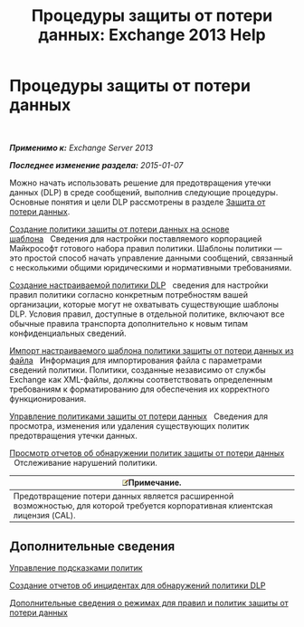 ﻿---
title: 'Процедуры защиты от потери данных: Exchange 2013 Help'
TOCTitle: Процедуры защиты от потери данных
ms:assetid: e2f575aa-552e-4dcc-8d7b-1ffd697d67df
ms:mtpsurl: https://technet.microsoft.com/ru-ru/library/JJ657736(v=EXCHG.150)
ms:contentKeyID: 50489376
ms.date: 04/30/2018
mtps_version: v=EXCHG.150
ms.translationtype: HT
---

# Процедуры защиты от потери данных

 

_**Применимо к:** Exchange Server 2013_

_**Последнее изменение раздела:** 2015-01-07_

Можно начать использовать решение для предотвращения утечки данных (DLP) в среде сообщений, выполнив следующие процедуры. Основные понятия и цели DLP рассмотрены в разделе [Защита от потери данных](technical-overview-of-dlp-data-loss-prevention-in-exchange.md).

[Создание политики защиты от потери данных на основе шаблона](how-to-new-dlp-data-loss-prevention-policy-template.md)   Сведения для настройки поставляемого корпорацией Майкрософт готового набора правил политики. Шаблоны политики — это простой способ начать управление данными сообщений, связанный с несколькими общими юридическими и нормативными требованиями.

[Создание настраиваемой политики DLP](create-a-custom-dlp-policy-exchange-2013-help.md)   сведения для настройки правил политики согласно конкретным потребностям вашей организации, которые могут не охватывать существующие шаблоны DLP. Условия правил, доступные в отдельной политике, включают все обычные правила транспорта дополнительно к новым типам конфиденциальных сведений.

[Импорт настраиваемого шаблона политики защиты от потери данных из файла](import-a-custom-dlp-policy-template-from-a-file-exchange-2013-help.md)   Информация для импортирования файла с параметрами сведений политики. Политики, созданные независимо от службы Exchange как XML-файлы, должны соответствовать определенным требованиям к форматированию для обеспечения их корректного функционирования.

[Управление политиками защиты от потери данных](manage-dlp-policies-exchange-2013-help.md)   Сведения для просмотра, изменения или удаления существующих политик предотвращения утечки данных.

[Просмотр отчетов об обнаружении политик защиты от потери данных](view-dlp-policy-detection-reports-exchange-2013-help.md)   Отслеживание нарушений политики.

<table>
<thead>
<tr class="header">
<th><img src="images/JJ126620.note(EXCHG.150).gif" title="Примечание" alt="Примечание" />Примечание.</th>
</tr>
</thead>
<tbody>
<tr class="odd">
<td>Предотвращение потери данных является расширенной возможностью, для которой требуется корпоративная клиентская лицензия (CAL).</td>
</tr>
</tbody>
</table>


## Дополнительные сведения

[Управление подсказками политик](how-to-configure-and-manage-policy-tips-a-dlp-feature-exchange.md)

[Создание отчетов об инцидентах для обнаружений политики DLP](create-incident-reports-for-dlp-policy-detections-exchange-2013-help.md)

[Дополнительные сведения о режимах для правил и политик защиты от потери данных](https://technet.microsoft.com/ru-ru/library/jj156481\(v=exchg.150\))

